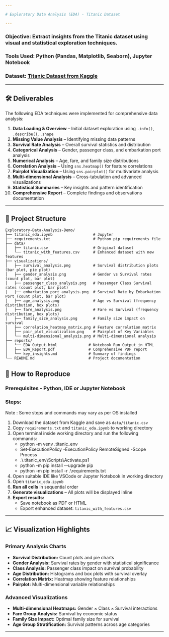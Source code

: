 ```yaml
---

# Exploratory Data Analysis (EDA) - Titanic Dataset

---
```


### Objective: Extract insights from the Titanic dataset using visual and statistical exploration techniques.

### Tools Used: Python (Pandas, Matplotlib, Seaborn), Jupyter Notebook

### Dataset: [Titanic Dataset from Kaggle](https://www.kaggle.com/c/titanic/data?select=train.csv)

---

## 🛠 Deliverables
The following EDA techniques were implemented for comprehensive data analysis:

1. **Data Loading & Overview** – Initial dataset exploration using `.info()`, `.describe()`, `.shape`
2. **Missing Value Analysis** – Identifying missing data patterns
3. **Survival Rate Analysis** – Overall survival statistics and distribution
4. **Categorical Analysis** – Gender, passenger class, and embarkation port analysis
5. **Numerical Analysis** – Age, fare, and family size distributions
6. **Correlation Analysis** – Using `sns.heatmap()` for feature correlations
7. **Pairplot Visualization** – Using `sns.pairplot()` for multivariate analysis
8. **Multi-dimensional Analysis** – Cross-tabulation and advanced visualizations
9. **Statistical Summaries** – Key insights and pattern identification
10. **Comprehensive Report** – Complete findings and observations documentation

---

## 📂 Project Structure

```
Exploratory-Data-Analysis-Demo/
├── titanic_eda.ipynb                  # Jupyter 
├── requirements.txt                   # Python pip requirements file
├── data/
│   ├── titanic.csv                    # Original dataset
│   └── titanic_with_features.csv      # Enhanced dataset with new features
├── visualizations/
│   ├── survival_analysis.png          # Survival distribution plots (bar plot, pie plot)
│   ├── gender_analysis.png            # Gender vs Survival rates (count plot, bar plot)
│   ├── passenger_class_analysis.png   # Passenger Class Survival rates (count plot, bar plot)
│   ├── embarkation_port_analysis.png  # Survival Rate by Embarkation Port (count plot, bar plot)
│   ├── age_analysis.png               # Age vs Survival (frequency distribution, box plots)
│   ├── fare_analysis.png              # Fare vs Survival (frequency distribution, box plots)
│   ├── family_size_analysis.png       # Family size impact on survival
│   ├── correlation_heatmap_matrix.png # Feature correlation matrix 
│   ├── pair_plot_visualization.png    # Pairplot of Key Variables
│   └── multi-dimensional_analysis.png # Multi-dimensional analysis
├── reports/
│   └── EDA_Output.html              # Notebook Run Output in HTML
│   ├── EDA_Report.pdf               # Comprehensive PDF report
│   └── key_insights.md              # Summary of findings
└── README.md                        # Project documentation
```

## 🚀 How to Reproduce
### Prerequisites - Python, IDE or Jupyter Notebook
### Steps:
Note : Some steps and commands may vary as per OS installed
1. Download the dataset from Kaggle and save as `data/titanic.csv`
2. Copy `requirements.txt` and `titanic_eda.ipynb` to working directory
3. Open terminal inside working directory and run the following commands:
    - python -m venv .titanic_env
    - Set-ExecutionPolicy -ExecutionPolicy RemoteSigned -Scope Process
    - .\\.titanic_env\Scripts\Activate.ps1
    - python -m pip install --upgrade pip
    - python -m pip install -r .\requirements.txt
4. Open suitable IDE like VSCode or Jupyter Notebook in working directory
5. Open `titanic_eda.ipynb`
3. **Run all cells** in sequential order
4. **Generate visualizations** – All plots will be displayed inline
5. **Export results:**
   - Save notebook as PDF or HTML
   - Export enhanced dataset: `titanic_with_features.csv`

---

## 📈 Visualization Highlights

### Primary Analysis Charts
- **Survival Distribution:** Count plots and pie charts
- **Gender Analysis:** Survival rates by gender with statistical significance
- **Class Analysis:** Passenger class impact on survival probability
- **Age Distribution:** Histograms and box plots with survival overlay
- **Correlation Matrix:** Heatmap showing feature relationships
- **Pairplot:** Multi-dimensional variable relationships

### Advanced Visualizations
- **Multi-dimensional Heatmaps:** Gender × Class × Survival interactions
- **Fare Group Analysis:** Survival by economic status
- **Family Size Impact:** Optimal family size for survival
- **Age Group Stratification:** Survival patterns across age categories

---